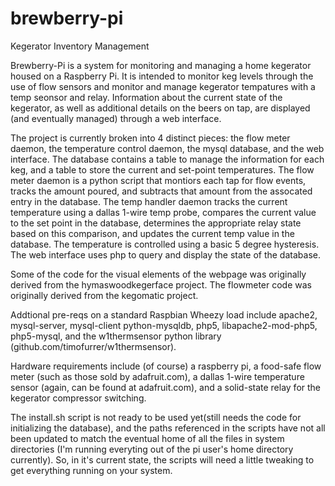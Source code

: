 # brewberry-pi
Kegerator Inventory Management

Brewberry-Pi is a system for monitoring and managing a home kegerator housed on a Raspberry Pi. It is intended to monitor keg levels through the use of flow sensors and monitor and manage kegerator tempatures with a temp seonsor and relay. Information about the current state of the kegerator, as well as additional details on the beers on tap, are displayed (and eventually managed) through a web interface. 

The project is currently broken into 4 distinct pieces: the flow meter daemon, the temperature control daemon, the mysql database, and the web interface. The database contains a table to manage the information for each keg, and a table to store the current and set-point temperatures. The flow meter daemon is a python script that montiors each tap for flow events, tracks the amount poured, and subtracts that amount from the assocated entry in the database. The temp handler daemon tracks the current temperature using a dallas 1-wire temp probe, compares the current value to the set point in the database, determines the appropriate relay state based on this comparison, and updates the current temp value in the database. The temperature is controlled using a basic 5 degree hysteresis. The web interface uses php to query and display the state of the database.

Some of the code for the visual elements of the webpage was originally derived from the hymaswoodkegerface project.
The flowmeter code was originally derived from the kegomatic project.

Addtional pre-reqs on a standard Raspbian Wheezy load include apache2, mysql-server, mysql-client python-mysqldb, php5, libapache2-mod-php5, php5-mysql, and the w1thermsensor python library (github.com/timofurrer/w1thermsensor). 

Hardware requirements include (of course) a raspberry pi, a food-safe flow meter (such as those sold by adafruit.com), a dallas 1-wire temperature sensor (again, can be found at adafruit.com), and a solid-state relay for the kegerator compressor switching.

The install.sh script is not ready to be used yet(still needs the code for initializing the database), and the paths referenced in the scripts have not all been updated to match the eventual home of all the files in system directories (I'm running everyting out of the pi user's home directory currently). So, in it's current state, the scripts will need a little tweaking to get everything running on your system. 
